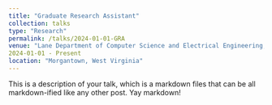 ```yaml
---
title: "Graduate Research Assistant"
collection: talks
type: "Research"
permalink: /talks/2024-01-01-GRA
venue: "Lane Department of Computer Science and Electrical Engineering, West Virginia University"
2024-01-01 - Present
location: "Morgantown, West Virginia"
---
```


This is a description of your talk, which is a markdown files that can be all markdown-ified like any other post. Yay markdown!
